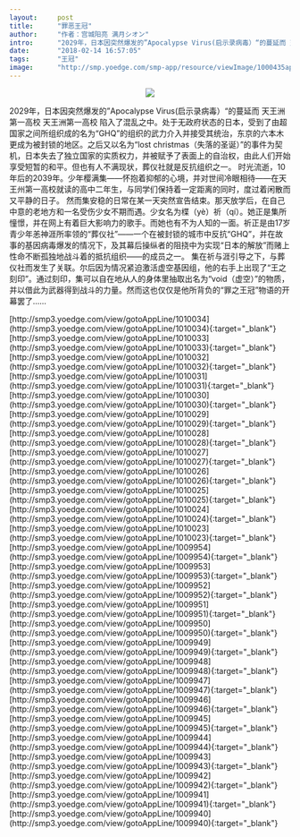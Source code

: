```yaml
---
layout:     post
title:      "罪恶王冠"
author:     "作者：宫城阳亮 满月シオン"
intro:      "2029年，日本因突然爆发的”Apocalypse Virus(启示录病毒）“的蔓延而 天王洲第一高校 天王洲第一高校 陷入了混乱之中。处于无政府状态的日本，受到了由超国家之间所组织成的名为“GHQ”的组织的武力介入并接受其统治，东京的六本木更成为被封锁的地区。之后又以名为“lost christmas（失落的圣诞）”的事件为契机，日本失去了独立国家的实质权力，并被赋予了表面上的自治权，由此人们开始享受短暂的和平。但也有人不满现状，葬仪社就是反抗组织之一。 时光流逝，10年后的2039年。少年樱满集——怀抱着抑郁的心境，并对世间冷眼相待——在天王州第一高校就读的高中二年生，与同学们保持着一定距离的同时，度过着闲散而又平静的日子。 然而集安稳的日常在某一天突然宣告结束。那天放学后，在自己中意的老地方和一名受伤少女不期而遇。少女名为楪（yè）祈（qí）。她正是集所憧憬，并在网上有着巨大影响力的歌手。而她也有不为人知的一面。祈正是由17岁青少年恙神涯所率领的“葬仪社”——一个在被封锁的城市中反抗“GHQ”，并在故事的基因病毒爆发的情况下，及其幕后操纵者的阻挠中为实现“日本的解放”而赌上性命不断孤独地战斗着的抵抗组织——的成员之一。 集在祈与涯引导之下，与葬仪社而发生了关联。尔后因为情况紧迫激活虚空基因组，他的右手上出现了“王之刻印”。通过刻印，集可以自在地从人的身体里抽取出名为“void（虚空）”的物质，并以借此为武器得到战斗的力量。然而这也仅仅是他所背负的“罪之王冠”物语的开幕罢了……"
date:       "2018-02-14 16:57:05"
tags:       "王冠"
image:      "http://smp.yoedge.com/smp-app/resource/viewImage/1000435appline.png"
---
```

<div style="text-align: center">
<p><img src="http://smp.yoedge.com/smp-app/resource/viewImage/1000435appline.png"/></p>
</div>
<p class="post-meta">
<span>2029年，日本因突然爆发的”Apocalypse Virus(启示录病毒）“的蔓延而 天王洲第一高校 天王洲第一高校 陷入了混乱之中。处于无政府状态的日本，受到了由超国家之间所组织成的名为“GHQ”的组织的武力介入并接受其统治，东京的六本木更成为被封锁的地区。之后又以名为“lost christmas（失落的圣诞）”的事件为契机，日本失去了独立国家的实质权力，并被赋予了表面上的自治权，由此人们开始享受短暂的和平。但也有人不满现状，葬仪社就是反抗组织之一。 时光流逝，10年后的2039年。少年樱满集——怀抱着抑郁的心境，并对世间冷眼相待——在天王州第一高校就读的高中二年生，与同学们保持着一定距离的同时，度过着闲散而又平静的日子。 然而集安稳的日常在某一天突然宣告结束。那天放学后，在自己中意的老地方和一名受伤少女不期而遇。少女名为楪（yè）祈（qí）。她正是集所憧憬，并在网上有着巨大影响力的歌手。而她也有不为人知的一面。祈正是由17岁青少年恙神涯所率领的“葬仪社”——一个在被封锁的城市中反抗“GHQ”，并在故事的基因病毒爆发的情况下，及其幕后操纵者的阻挠中为实现“日本的解放”而赌上性命不断孤独地战斗着的抵抗组织——的成员之一。 集在祈与涯引导之下，与葬仪社而发生了关联。尔后因为情况紧迫激活虚空基因组，他的右手上出现了“王之刻印”。通过刻印，集可以自在地从人的身体里抽取出名为“void（虚空）”的物质，并以借此为武器得到战斗的力量。然而这也仅仅是他所背负的“罪之王冠”物语的开幕罢了……</span>
</p>
[http://smp3.yoedge.com/view/gotoAppLine/1010034](http://smp3.yoedge.com/view/gotoAppLine/1010034){:target="_blank"}
[http://smp3.yoedge.com/view/gotoAppLine/1010033](http://smp3.yoedge.com/view/gotoAppLine/1010033){:target="_blank"}
[http://smp3.yoedge.com/view/gotoAppLine/1010032](http://smp3.yoedge.com/view/gotoAppLine/1010032){:target="_blank"}
[http://smp3.yoedge.com/view/gotoAppLine/1010031](http://smp3.yoedge.com/view/gotoAppLine/1010031){:target="_blank"}
[http://smp3.yoedge.com/view/gotoAppLine/1010030](http://smp3.yoedge.com/view/gotoAppLine/1010030){:target="_blank"}
[http://smp3.yoedge.com/view/gotoAppLine/1010029](http://smp3.yoedge.com/view/gotoAppLine/1010029){:target="_blank"}
[http://smp3.yoedge.com/view/gotoAppLine/1010028](http://smp3.yoedge.com/view/gotoAppLine/1010028){:target="_blank"}
[http://smp3.yoedge.com/view/gotoAppLine/1010027](http://smp3.yoedge.com/view/gotoAppLine/1010027){:target="_blank"}
[http://smp3.yoedge.com/view/gotoAppLine/1010026](http://smp3.yoedge.com/view/gotoAppLine/1010026){:target="_blank"}
[http://smp3.yoedge.com/view/gotoAppLine/1010025](http://smp3.yoedge.com/view/gotoAppLine/1010025){:target="_blank"}
[http://smp3.yoedge.com/view/gotoAppLine/1010024](http://smp3.yoedge.com/view/gotoAppLine/1010024){:target="_blank"}
[http://smp3.yoedge.com/view/gotoAppLine/1010023](http://smp3.yoedge.com/view/gotoAppLine/1010023){:target="_blank"}
[http://smp3.yoedge.com/view/gotoAppLine/1009954](http://smp3.yoedge.com/view/gotoAppLine/1009954){:target="_blank"}
[http://smp3.yoedge.com/view/gotoAppLine/1009953](http://smp3.yoedge.com/view/gotoAppLine/1009953){:target="_blank"}
[http://smp3.yoedge.com/view/gotoAppLine/1009952](http://smp3.yoedge.com/view/gotoAppLine/1009952){:target="_blank"}
[http://smp3.yoedge.com/view/gotoAppLine/1009951](http://smp3.yoedge.com/view/gotoAppLine/1009951){:target="_blank"}
[http://smp3.yoedge.com/view/gotoAppLine/1009950](http://smp3.yoedge.com/view/gotoAppLine/1009950){:target="_blank"}
[http://smp3.yoedge.com/view/gotoAppLine/1009949](http://smp3.yoedge.com/view/gotoAppLine/1009949){:target="_blank"}
[http://smp3.yoedge.com/view/gotoAppLine/1009948](http://smp3.yoedge.com/view/gotoAppLine/1009948){:target="_blank"}
[http://smp3.yoedge.com/view/gotoAppLine/1009947](http://smp3.yoedge.com/view/gotoAppLine/1009947){:target="_blank"}
[http://smp3.yoedge.com/view/gotoAppLine/1009946](http://smp3.yoedge.com/view/gotoAppLine/1009946){:target="_blank"}
[http://smp3.yoedge.com/view/gotoAppLine/1009945](http://smp3.yoedge.com/view/gotoAppLine/1009945){:target="_blank"}
[http://smp3.yoedge.com/view/gotoAppLine/1009944](http://smp3.yoedge.com/view/gotoAppLine/1009944){:target="_blank"}
[http://smp3.yoedge.com/view/gotoAppLine/1009943](http://smp3.yoedge.com/view/gotoAppLine/1009943){:target="_blank"}
[http://smp3.yoedge.com/view/gotoAppLine/1009942](http://smp3.yoedge.com/view/gotoAppLine/1009942){:target="_blank"}
[http://smp3.yoedge.com/view/gotoAppLine/1009941](http://smp3.yoedge.com/view/gotoAppLine/1009941){:target="_blank"}
[http://smp3.yoedge.com/view/gotoAppLine/1009940](http://smp3.yoedge.com/view/gotoAppLine/1009940){:target="_blank"}


